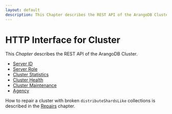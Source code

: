 ```yaml
---
layout: default
description: This Chapter describes the REST API of the ArangoDB Cluster
---
```

HTTP Interface for Cluster
==========================

This _Chapter_ describes the REST API of the ArangoDB Cluster.

* [Server ID](cluster-serverid.html)
* [Server Role](cluster-serverrole.html)
* [Cluster Statistics](cluster-statistics.html)
* [Cluster Health](cluster-health.html)
* [Cluster Maintenance](cluster-maintenance.html)
* [Agency](agency.html)

How to repair a cluster with broken `distributeShardsLike` collections is
described in the [Repairs](repairs.html) chapter.
